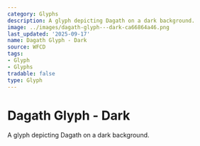 ```yaml
---
category: Glyphs
description: A glyph depicting Dagath on a dark background.
image: ../images/dagath-glyph---dark-ca66864a46.png
last_updated: '2025-09-17'
name: Dagath Glyph - Dark
source: WFCD
tags:
- Glyph
- Glyphs
tradable: false
type: Glyph
---
```


# Dagath Glyph - Dark

A glyph depicting Dagath on a dark background.

